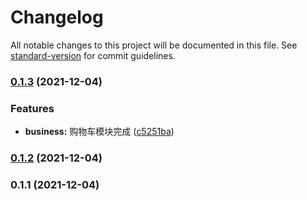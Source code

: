 # Changelog

All notable changes to this project will be documented in this file. See [standard-version](https://github.com/conventional-changelog/standard-version) for commit guidelines.

### [0.1.3](https://github.com/lumengxin/react-ts-ds/compare/v0.1.2...v0.1.3) (2021-12-04)

### Features

- **business:** 购物车模块完成 ([c5251ba](https://github.com/lumengxin/react-ts-ds/commit/c5251ba97728a8897db0f4277bcd5a4b47fd8b6f))

### [0.1.2](https://github.com/lumengxin/react-ts-ds/compare/v0.1.1...v0.1.2) (2021-12-04)

### 0.1.1 (2021-12-04)
